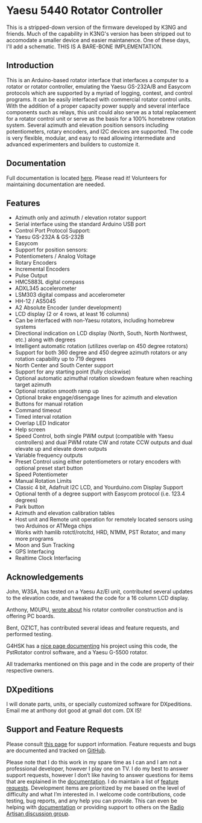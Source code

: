 # Yaesu 5440 Rotator Controller

This is a stripped-down version of the firmware developed by K3NG and friends.  Much of the capability in K3NG's version has been stripped out to accomodate a smaller device and easier maintanence.  One of these days, I'll add a schematic. THIS IS A BARE-BONE IMPLEMENTATION.

## Introduction

This is an Arduino-based rotator interface that interfaces a computer to a rotator or rotator controller, emulating the Yaesu GS-232A/B and Easycom protocols which are supported by a myriad of logging, contest, and control programs.  It can be easily interfaced with commercial rotator control units.  With the addition of a proper capacity power supply and several interface components such as relays, this unit could also serve as a total replacement for a rotator control unit or serve as the basis for a 100% homebrew rotation system.  Several azimuth and elevation position sensors including potentiometers, rotary encoders, and I2C devices are supported.  The code is very flexible, modular, and easy to read allowing intermediate and advanced experimenters and builders to customize it.

## Documentation

Full documentation is located [here](https://github.com/k3ng/k3ng_rotator_controller/wiki).  Please read it!  Volunteers for maintaining documentation are needed.

## Features

* Azimuth only and azimuth / elevation rotator support
* Serial interface using the standard Arduino USB port
* Control Port Protocol Support:
 * Yaesu GS-232A & GS-232B
 * Easycom
* Support for position sensors:
 * Potentiometers / Analog Voltage
 * Rotary Encoders
 * Incremental Encoders
 * Pulse Output
 * HMC5883L digital compass
 * ADXL345 accelerometer
 * LSM303 digital compass and accelerometer
 * HH-12 / AS5045
 * A2 Absolute Encoder (under development)
* LCD display (2 or 4 rows, at least 16 columns)
* Can be interfaced with non-Yaesu rotators, including homebrew systems
* Directional indication on LCD display (North, South, North Northwest, etc.) along with degrees
* Intelligent automatic rotation (utilizes overlap on 450 degree rotators)
* Support for both 360 degree and 450 degree azimuth rotators or any rotation capability up to 719 degrees
* North Center and South Center support
* Support for any starting point (fully clockwise)
* Optional automatic azimuthal rotation slowdown feature when reaching target azimuth
* Optional rotation smooth ramp up
* Optional brake engage/disengage lines for azimuth and elevation
* Buttons for manual rotation
* Command timeout
* Timed interval rotation
* Overlap LED Indicator
* Help screen
* Speed Control, both single PWM output (compatible with Yaesu controllers) and dual PWM rotate CW and rotate CCW outputs and dual elevate up and elevate down outputs
* Variable frequency outputs
* Preset Control using either potentiometers or rotary encoders with optional preset start button
* Speed Potentiometer
* Manual Rotation Limits
* Classic 4 bit, Adafruit I2C LCD, and Yourduino.com Display Support
* Optional tenth of a degree support with Easycom protocol (i.e. 123.4 degrees)
* Park button
* Azimuth and elevation calibration tables
* Host unit and Remote unit operation for remotely located sensors using two Arduinos or ATMega chips
* Works with hamlib rotctl/rotcltd, HRD, N1MM, PST Rotator, and many more programs
* Moon and Sun Tracking
* GPS Interfacing
* Realtime Clock Interfacing

## Acknowledgements

John, W3SA, has tested on a Yaesu Az/El unit, contributed several updates to the elevation code, and tweaked the code for a 16 column LCD display.

Anthony, M0UPU, [wrote about](http://ava.upuaut.net/?p=372) his rotator controller construction and is offering PC boards.

Bent, OZ1CT, has contributed several ideas and feature requests, and performed testing.

G4HSK has a [nice page documenting](http://radio.g4hsk.co.uk/2m-eme/rotator-controller/) his project using this code, the PstRotator control software, and a Yaesu G-5500 rotator.

All trademarks mentioned on this page and in the code are property of their respective owners.

## DXpeditions

I will donate parts, units, or specially customized software for DXpeditions.  Email me at anthony dot good at gmail dot com.  DX IS!

## Support and Feature Requests

Please consult [this page](https://blog.radioartisan.com/support-for-k3ng-projects/) for support information.  Feature requests and bugs are documented and tracked on [GitHub](https://github.com/k3ng/k3ng_rotator_controller/issues).

Please note that I do this work in my spare time as I can and I am not a professional developer, however I play one on TV.  I do my best to answer support requests,  however I don’t like having to answer questions for items that are explained in the [documentation](https://github.com/k3ng/k3ng_rotator_controller/wiki).  I do maintain a list of [feature requests](https://github.com/k3ng/k3ng_rotator_controller/issues).  Development items are prioritized by me based on the level of difficulty and what I’m interested in.  I welcome code contributions, code testing, bug reports, and any help you can provide.  This can even be helping with [documentation](https://github.com/k3ng/k3ng_rotator_controller/wiki) or providing support to others on the [Radio Artisan discussion group](https://groups.yahoo.com/neo/groups/radioartisan/info).
